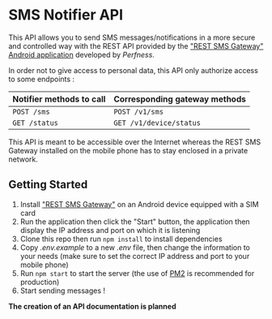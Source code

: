 # SMS Notifier API

This API allows you to send SMS messages/notifications in a more secure and controlled way with the REST API provided by the ["REST SMS Gateway" Android application](https://play.google.com/store/apps/details?id=com.perfness.smsgateway.rest) developed by *Perfness*.

In order not to give access to personal data, this API only authorize access to some endpoints :

| Notifier methods to call | Corresponding gateway methods |
|-----------------|-------------------------------|
|`POST /sms` | `POST /v1/sms` |
|`GET /status` | `GET /v1/device/status` |

This API is meant to be accessible over the Internet whereas the REST SMS Gateway installed on the mobile phone has to stay enclosed in a private network.

## Getting Started

1. Install ["REST SMS Gateway"](https://play.google.com/store/apps/details?id=com.perfness.smsgateway.rest) on an Android device equipped with a SIM card
2. Run the application then click the "Start" button, the application then display the IP address and port on which it is listening
3. Clone this repo then run ```npm install``` to install dependencies
4. Copy *.env.example* to a new *.env* file, then change the information to your needs (make sure to set the correct IP address and port to your mobile phone)
5. Run ```npm start``` to start the server (the use of [PM2](http://pm2.keymetrics.io/) is recommended for production)
6. Start sending messages !

**The creation of an API documentation is planned**

